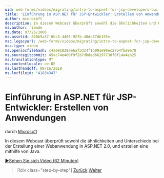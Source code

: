 ```yaml
---
uid: web-forms/videos/migrating/intro-to-aspnet-for-jsp-developers-building-applications
title: 'Einführung in ASP.NET für JSP-Entwickler: Erstellen von Anwendungen | Microsoft-Dokumentation'
author: microsoft
description: In diesem Webcast überprüft sowohl die ähnlichkeiten und Unterschiede bei der Erstellung einer Webanwendung in ASP.NET 2.0, und erstellen eine mithilfe von Java.
ms.author: riande
ms.date: 07/25/2006
ms.assetid: 826b9a37-0bc3-4405-92fb-d8dc87db195e
msc.legacyurl: /web-forms/videos/migrating/intro-to-aspnet-for-jsp-developers-building-applications
msc.type: video
ms.openlocfilehash: c4ae91828ae6af3d24f1b091e99ec2764fbe9e78
ms.sourcegitcommit: 45ac74e400f9f2b7dbded66297730f6f14a4eb25
ms.translationtype: MT
ms.contentlocale: de-DE
ms.lasthandoff: 08/16/2018
ms.locfileid: "41834347"
---
```

<a name="intro-to-aspnet-for-jsp-developers-building-applications"></a>Einführung in ASP.NET für JSP-Entwickler: Erstellen von Anwendungen
====================
durch [Microsoft](https://github.com/microsoft)

In diesem Webcast überprüft sowohl die ähnlichkeiten und Unterschiede bei der Erstellung einer Webanwendung in ASP.NET 2.0, und erstellen eine mithilfe von Java.

[&#9654;Sehen Sie sich Video (62 Minuten)](https://channel9.msdn.com/Blogs/ASP-NET-Site-Videos/intro-to-aspnet-for-jsp-developers-building-applications)

> [!div class="step-by-step"]
> [Zurück](intro-to-aspnet-for-jsp-developers-welcome-to-aspnet-20.md)
> [Weiter](intro-to-aspnet-for-coldfusion-developers-adding-aspnet-to-your-repertoire.md)

